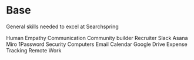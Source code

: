 # Base

General skills needed to excel at Searchspring

<skills>
Human
Empathy
Communication
Community builder
Recruiter
Slack
Asana
Miro
1Password
Security
Computers
Email
Calendar
Google Drive
Expense Tracking
Remote Work
</skills>


